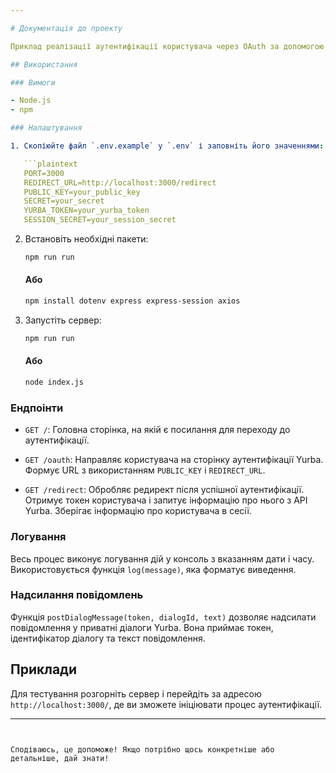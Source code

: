 ```yaml
---

# Документація до проекту

Приклад реалізації аутентифікації користувача через OAuth за допомогою API соціальної мережі Yurba.

## Використання

### Вимоги

- Node.js
- npm

### Налаштування

1. Скопіюйте файл `.env.example` у `.env` і заповніть його значеннями:

   ```plaintext
   PORT=3000
   REDIRECT_URL=http://localhost:3000/redirect
   PUBLIC_KEY=your_public_key
   SECRET=your_secret
   YURBA_TOKEN=your_yurba_token
   SESSION_SECRET=your_session_secret
   ```

2. Встановіть необхідні пакети:

   ```bash
   npm run run
   ```

   #### Або

   ```bash
   npm install dotenv express express-session axios 
   ```

3. Запустіть сервер:

   ```bash
   npm run run   
   ```
   
   #### Або

   ```bash
   node index.js 
   ```

### Ендпоінти

- `GET /`: Головна сторінка, на якій є посилання для переходу до аутентифікації.
  
- `GET /oauth`: Направляє користувача на сторінку аутентифікації Yurba. Формує URL з використанням `PUBLIC_KEY` і `REDIRECT_URL`.

- `GET /redirect`: Обробляє редирект після успішної аутентифікації. Отримує токен користувача і запитує інформацію про нього з API Yurba. Зберігає інформацію про користувача в сесії.

### Логування

Весь процес виконує логування дій у консоль з вказанням дати і часу. Використовується функція `log(message)`, яка форматує виведення.

### Надсилання повідомлень

Функція `postDialogMessage(token, dialogId, text)` дозволяє надсилати повідомлення у приватні діалоги Yurba. Вона приймає токен, ідентифікатор діалогу та текст повідомлення.

## Приклади

Для тестування розгорніть сервер і перейдіть за адресою `http://localhost:3000/`, де ви зможете ініціювати процес аутентифікації.

---
```


Сподіваюсь, це допоможе! Якщо потрібно щось конкретніше або детальніше, дай знати!